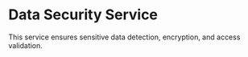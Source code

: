 # Data Security Service

This service ensures sensitive data detection, encryption, and access validation.